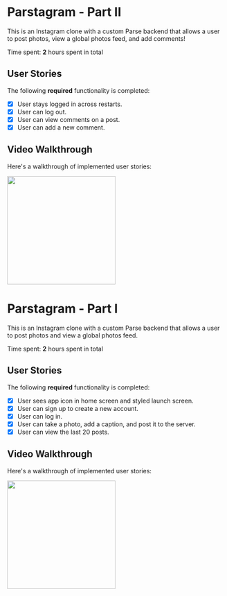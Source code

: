 # Parstagram - Part II

This is an Instagram clone with a custom Parse backend that allows a user to post photos, view a global photos feed, and add comments!

Time spent: **2** hours spent in total

## User Stories

The following **required** functionality is completed:

- [x] User stays logged in across restarts.
- [x] User can log out.
- [x] User can view comments on a post.
- [x] User can add a new comment.

## Video Walkthrough

Here's a walkthrough of implemented user stories:

<img src='http://g.recordit.co/p75ltPgRHj.gif' width=250/>


# Parstagram - Part I

This is an Instagram clone with a custom Parse backend that allows a user to post photos and view a global photos feed.

Time spent: **2** hours spent in total

## User Stories

The following **required** functionality is completed:

- [x] User sees app icon in home screen and styled launch screen. 
- [x] User can sign up to create a new account.
- [x] User can log in. 
- [x] User can take a photo, add a caption, and post it to the server. 
- [x] User can view the last 20 posts.

## Video Walkthrough

Here's a walkthrough of implemented user stories:

<img src='http://g.recordit.co/mdAblhHDgO.gif' width=250>
